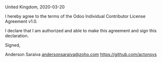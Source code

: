 United Kingdom, 2020-03-20

I hereby agree to the terms of the Odoo Individual Contributor License
Agreement v1.0.

I declare that I am authorized and able to make this agreement and sign this
declaration.

Signed,

Anderson Saraiva andersonsaraiva@zoho.com https://github.com/actonsys